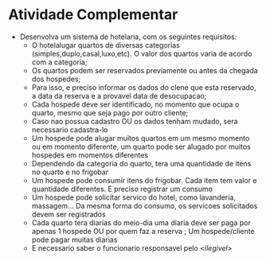 # Atividade Complementar

* Desenvolva um sistema de hotelaria, com os seguintes requisitos:
    * O hotelalugar quartos de diversas categorias (simples,duplo,casal,luxo,etc). O valor dos quartos varia de acordo com a categoria;
    * Os quartos podem ser reservados previamente ou antes da chegada dos hospedes;
    * Para isso, e preciso informar os dados do clene que esta reservado, a data da reserva e a provavel data de desocupacao;
    * Cada hospede deve ser identificado, no momento que ocupa o quarto, mesmo que seja pago por outro cliente;
    * Caso nao possua cadastro OU os dados tenham mudado, sera necessario cadastra-lo
    * Um hospede pode alugar muitos quartos em um mesmo momento ou em momento diferente, um quarto pode ser alugado por muitos hospedes em momentos diferentes
    * Dependendo da categoria do quarto, tera uma quantidade de itens no quarto e no frigobar
    * Um hospede pode consumir itens do frigobar. Cada item tem valor e quantidade diferentes. E preciso registrar um consumo
    * Um hospede pode solicitar servico do hotel, como lavanderia, massagem... Da mesma forma do consumo, os servicoes solicitados devem ser registrados
    * Cada quarto tera diarias do meio-dia uma diaria deve ser paga por apenas 1 hospede OU por quem faz a reserva ; Um hospede/cliente pode pagar muitas diarias
    * E necessario saber o funcionario responsavel pelo <*ilegivel*>
